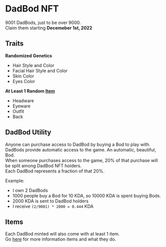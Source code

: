 # DadBod NFT
9001 DadBods, just to be over 9000.  
Claim them starting **Decemeber 1st, 2022**

## Traits
**Randomized Genetics**

- Hair Style and Color  
- Facial Hair Style and Color  
- Skin Color  
- Eyes Color  

**At Least 1 Random [Item](Items.md)**

- Headware  
- Eyeware  
- Outfit  
- Back  

## DadBod Utility
Anyone can purchase access to DadBod by buying a Bod to play with.  
DadBods provide automatic access to the game. An automatic, beautiful, Bod.   
When someone purchases access to the game, 20% of that purchase will be split among DadBod NFT holders.  
Each DadBod represents a fraction of that 20%.

Example:

- I own 2 DadBods  
- 1000 people buy a Bod for 10 KDA, so 10000 KDA is spent buying Bods.  
- 2000 KDA is sent to DadBod holders  
- I receive `(2/9001) * 2000 = 0.444` KDA  

## Items
Each DadBod minted will also come with at least 1 item.  
Go [here](Items.md) for more information items and what they do.  